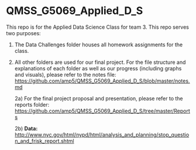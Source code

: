 # QMSS_G5069_Applied_D_S

This repo is for the Applied Data Science Class for team 3.  This repo serves two purposes:

1) The Data Challenges folder houses all homework assignments for the class.

2) All other folders are used for our final project.  For the file structure and explanations of each folder as well as our progress (including graphs and visuals), please refer to the notes file: https://github.com/amp5/QMSS_G5069_Applied_D_S/blob/master/notes.md

      2a) For the final project proposal and presentation, please refer to the reports folder: https://github.com/amp5/QMSS_G5069_Applied_D_S/tree/master/Reports

      2b) **Data:** http://www.nyc.gov/html/nypd/html/analysis_and_planning/stop_question_and_frisk_report.shtml


